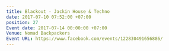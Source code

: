 ```yaml
---
title: Blackout - Jackin House & Techno
date: 2017-07-10 07:52:00 +07:00
position: 27
Event date: 2017-07-14 00:00:00 +07:00
Venue: Nomad Backpackers
Event URL: https://www.facebook.com/events/122830491656886/
---
```


